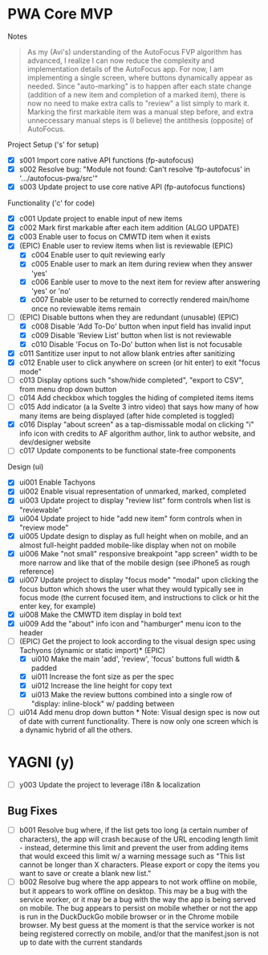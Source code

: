 # PWA Core MVP

Notes
> As my (Avi's) understanding of the AutoFocus FVP
> algorithm has advanced, I realize I can now reduce
> the complexity and implementation details of the
> AutoFocus app. For now, I am implementing a single
> screen, where buttons dynamically appear as needed.
> Since "auto-marking" is to happen after each state
> change (addition of a new item and completion of
> a marked item), there is now no need to make extra
> calls to "review" a list simply to mark it. Marking
> the first markable item was a manual step before,
> and extra unneccessary manual steps is (I believe)
> the antithesis (opposite) of AutoFocus.

Project Setup ('s' for setup)
- [x] s001 Import core native API functions (fp-autofocus)
- [x] s002 Resolve bug: "Module not found: Can't resolve 'fp-autofocus' in '.../autofocus-pwa/src'"
- [x] s003 Update project to use core native API (fp-autofocus functions)

Functionality ('c' for code)
- [x] c001 Update project to enable input of new items
- [x] c002 Mark first markable after each item addition (ALGO UPDATE)
- [x] c003 Enable user to focus on CMWTD item when it exists
- [x] (EPIC) Enable user to review items when list is reviewable (EPIC)
	- [x] c004 Enable user to quit reviewing early
	- [x] c005 Enable user to mark an item during review when they answer 'yes'
	- [x] c006 Eanble user to move to the next item for review after answering 'yes' or 'no'
	- [x] c007 Enable user to be returned to correctly rendered main/home once no reviewable items remain
- [ ] (EPIC) Disable buttons when they are redundant (unusable) (EPIC)
	- [x] c008 Disable 'Add To-Do' button when input field has invalid input
	- [x] c009 Disable 'Review List' button when list is not reviewable
	- [x] c010 Disable 'Focus on To-Do' button when list is not focusable
- [x] c011 Santitize user input to not allow blank entries after sanitizing
- [x] c012 Enable user to click anywhere on screen (or hit enter) to exit "focus mode"
- [ ] c013 Display options such "show/hide completed", "export to CSV", from menu drop down button
- [ ] c014 Add checkbox which toggles the hiding of completed items items
- [ ] c015 Add indicator (a la Svelte 3 intro video) that says how many of how many items are being displayed (after hide completed is toggled)
- [x] c016 Display "about screen" as a tap-dismissable modal on clicking "i" info icon with credits to AF algorithm author, link to author website, and dev/designer website
- [ ] c017 Update components to be functional state-free components

Design (ui)
- [x] ui001 Enable Tachyons
- [x] ui002 Enable visual representation of unmarked, marked, completed
- [x] ui003 Update project to display "review list" form controls when list is "reviewable"
- [x] ui004 Update project to hide "add new item" form controls when in "review mode"
- [x] ui005 Update design to display as full height when on mobile, and an almost full-height padded mobile-like display when not on mobile
- [x] ui006 Make "not small" responsive breakpoint "app screen" width to be more narrow and like that of the mobile design (see iPhone5 as rough reference)
- [x] ui007 Update project to display "focus mode" "modal" upon clicking the focus button which shows the user what they would typically see in focus mode (the current focused item, and instructions to click or hit the enter key, for example)
- [x] ui008 Make the CMWTD item display in bold text
- [x] ui009 Add the "about" info icon and "hamburger" menu icon to the header
- [ ] (EPIC) Get the project to look according to the visual design spec using Tachyons (dynamic or static import)* (EPIC)
	- [x] ui010 Make the main 'add', 'review', 'focus' buttons full width & padded
	- [x] ui011 Increase the font size as per the spec
	- [x] ui012 Increase the line height for copy text
	- [x] ui013 Make the review buttons combined into a single row of "display: inline-block" w/ padding between
- [ ] ui014 Add menu drop down button
\* Note: Visual design spec is now out of date with current functionality. There is now only one screen which is a dynamic hybrid of all the others.

# YAGNI (y)
- [ ] y003 Update the project to leverage i18n & localization

## Bug Fixes
- [ ] b001 Resolve bug where, if the list gets too long (a certain number of characters), the app will crash because of the URL encoding length limit - instead, determine this limit and prevent the user from adding items that would exceed this limit w/ a warning message such as "This list cannot be longer than X characters. Please export or copy the items you want to save or create a blank new list."
- [ ] b002 Resolve bug where the app appears to not work offline on mobile, but it appears to work offline on desktop. This may be a bug with the service worker, or it may be a bug with the way the app is being served on mobile. The bug appears to persist on mobile whether or not the app is run in the DuckDuckGo mobile browser or in the Chrome mobile browser. My best guess at the moment is that the service worker is not being registered correctly on mobile, and/or that the manifest.json is not up to date with the current standards